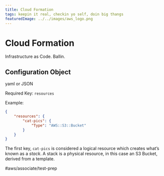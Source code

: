 ```yaml
---
title: Cloud Formation
tags: keepin it real, checkin yo self, doin big thangs
featuredImage: ../../images/aws_logo.png
---
```


# Cloud Formation
Infrastructure as Code. Ballin.

## Configuration Object
yaml or JSON

Required Key: `resources`

Example:

``` json
{
	"resources": {
		"cat-pics": {
			"Type": "AWS::S3::Bucket"
		}
	}
}
```

The first key, `cat-pics` is considered a logical resource which creates what’s known as a _stack_. A stack is a physical resource, in this case an S3 Bucket, derived from a template. 




#aws/associate/test-prep